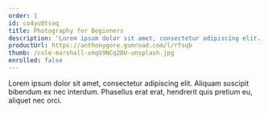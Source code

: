 ```yaml
---
order: 1
id: co4yu0tsoq
title: Photography for Beginners
description: 'Lorem ipsum dolor sit amet, consectetur adipiscing elit. Aliquam suscipit bibendum ex nec interdum.'
productUrl: https://anthonygore.gumroad.com/l/rfsqb
thumb: /cole-marshall-xmqG9NCq2DU-unsplash.jpg
enrolled: false
---
```

Lorem ipsum dolor sit amet, consectetur adipiscing elit. Aliquam suscipit bibendum ex nec interdum. Phasellus erat erat, hendrerit quis pretium eu, aliquet nec orci.
